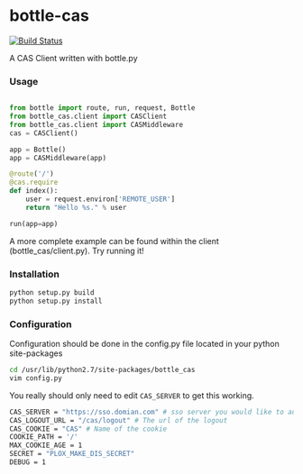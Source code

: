 bottle-cas
==========

[![Build Status](https://travis-ci.org/Kellel/bottle-cas.svg?branch=master)](https://travis-ci.org/Kellel/bottle-cas)

A CAS Client written with bottle.py

### Usage
```python

from bottle import route, run, request, Bottle
from bottle_cas.client import CASClient
from bottle_cas.client import CASMiddleware
cas = CASClient()

app = Bottle()
app = CASMiddleware(app)

@route('/')
@cas.require
def index():
    user = request.environ['REMOTE_USER']
    return "Hello %s." % user

run(app=app)
```
A more complete example can be found within the client (bottle_cas/client.py). Try running it!

### Installation
```bash
python setup.py build
python setup.py install
```
### Configuration
Configuration should be done in the config.py file located in your python site-packages
```bash
cd /usr/lib/python2.7/site-packages/bottle_cas
vim config.py
```

You really should only need to edit `CAS_SERVER` to get this working.
```bash
CAS_SERVER = "https://sso.domian.com" # sso server you would like to auth against
CAS_LOGOUT_URL = "/cas/logout" # The url of the logout
CAS_COOKIE = "CAS" # Name of the cookie
COOKIE_PATH = '/'
MAX_COOKIE_AGE = 1
SECRET = "PLOX_MAKE_DIS_SECRET"
DEBUG = 1
```



